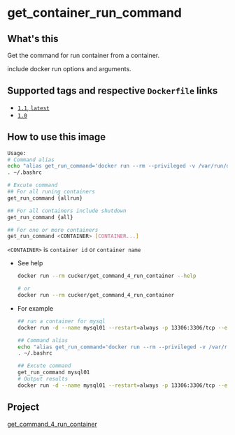 # get_container_run_command


## What's this
Get the command for run container from a container.

include docker run options and arguments.

## Supported tags and respective `Dockerfile` links
* [`1.1`, `latest`](https://github.com/cucker0/dockerfile/blob/main/get_command_4_run_container/df/Dockerfile)
* [`1.0`](https://github.com/cucker0/dockerfile/blob/main/get_command_4_run_container/df/Dockerfile)

## How to use this image
```bash
Usage:
# Command alias
echo "alias get_run_command='docker run --rm --privileged -v /var/run/docker.sock:/var/run/docker.sock cucker/get_command_4_run_container'" >> ~/.bashrc
. ~/.bashrc

# Excute command
## For all runing containers
get_run_command {allrun}

## For all containers include shutdown
get_run_command {all}

## For one or more containers
get_run_command <CONTAINER> [CONTAINER...]
```
`<CONTAINER>` is `container id` or `container name`


* See help
    ```bash
    docker run --rm cucker/get_command_4_run_container --help
    
    # or
    docker run --rm cucker/get_command_4_run_container
    ```

* For example

    ```bash
    ## run a container for mysql
    docker run -d --name mysql01 --restart=always -p 13306:3306/tcp --env MYSQL_ROOT_PASSWORD=py123456 mysql
    
    ## Command alias
    echo "alias get_run_command='docker run --rm --privileged -v /var/run/docker.sock:/var/run/docker.sock cucker/get_command_4_run_container'" >> ~/.bashrc
    . ~/.bashrc
    
    ## Excute command
    get_run_command mysql01
    # Output results
    docker run -d --name mysql01 --restart=always -p 13306:3306/tcp --env MYSQL_ROOT_PASSWORD=py123456 mysql
    ```
## Project
[get_command_4_run_container](https://github.com/cucker0/dockerfile/blob/main/get_command_4_run_container)
